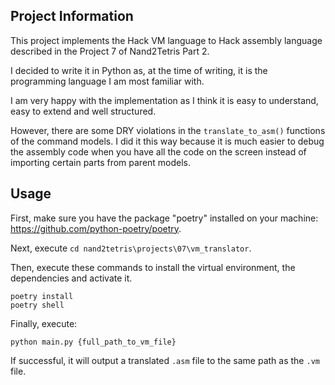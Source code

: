 ## Project Information
This project implements the Hack VM language to Hack assembly language described in the Project 7 of Nand2Tetris Part 2.

I decided to write it in Python as, at the time of writing, it is the programming language I am most familiar with.

I am very happy with the implementation as I think it is easy to understand, easy to extend and well structured.

However, there are some DRY violations in the `translate_to_asm()` functions of the command models. I did it this way because it is much easier to debug the assembly code when you have all the code on the screen instead of importing certain parts from parent models.

## Usage
First, make sure you have the package "poetry" installed on your machine: https://github.com/python-poetry/poetry.

Next, execute `cd nand2tetris\projects\07\vm_translator`.

Then, execute these commands to install the virtual environment, the dependencies and activate it.

```
poetry install
poetry shell
```

Finally, execute:
```
python main.py {full_path_to_vm_file}
```

If successful, it will output a translated `.asm` file to the same path as the `.vm` file.